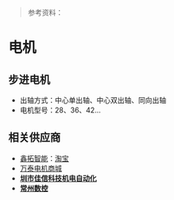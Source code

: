 > 参考资料：

# 电机

## 步进电机

- 出轴方式：中心单出轴、中心双出轴、同向出轴
- 电机型号：28、36、42...



## 相关供应商

- [鑫拓智能](http://sito.cc/)：[淘宝](https://shop570691409.taobao.com/shop/view_shop.htm?spm=a230r.1.14.37.1a3b6f4aoBVWm8&user_number_id=1665524932)
- [万泰电机商城](http://www.vantmall.com/item/580265080172544)
- **[圳市佳信科技机电自动化](https://shop70719272.taobao.com/)**
- **[常州数控](https://czsk.taobao.com/)**

